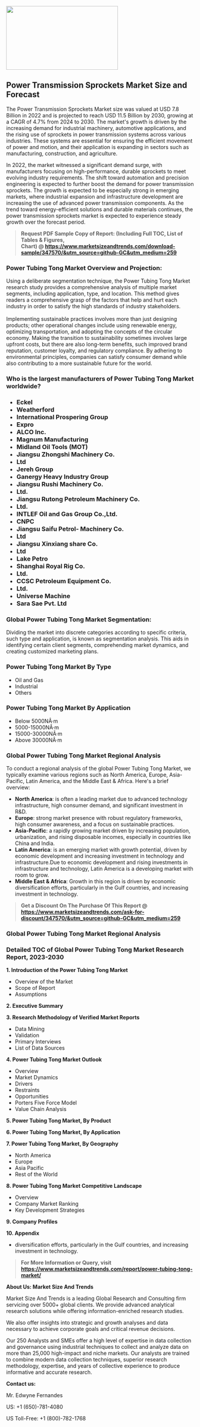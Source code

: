 <p><img class="alignnone size-medium wp-image-20088" src="https://ffe5etoiles.com/wp-content/uploads/2024/12/MST1-300x171.png" alt="" width="300" height="171" /></p><h2>Power Transmission Sprockets Market Size and Forecast</h2><p>The Power Transmission Sprockets Market size was valued at USD 7.8 Billion in 2022 and is projected to reach USD 11.5 Billion by 2030, growing at a CAGR of 4.7% from 2024 to 2030. The market's growth is driven by the increasing demand for industrial machinery, automotive applications, and the rising use of sprockets in power transmission systems across various industries. These systems are essential for ensuring the efficient movement of power and motion, and their application is expanding in sectors such as manufacturing, construction, and agriculture.</p><p>In 2022, the market witnessed a significant demand surge, with manufacturers focusing on high-performance, durable sprockets to meet evolving industry requirements. The shift toward automation and precision engineering is expected to further boost the demand for power transmission sprockets. The growth is expected to be especially strong in emerging markets, where industrial expansion and infrastructure development are increasing the use of advanced power transmission components. As the trend toward energy-efficient solutions and durable materials continues, the power transmission sprockets market is expected to experience steady growth over the forecast period.</p></p><blockquote id="" class=""><strong>Request PDF Sample Copy of Report: (Including Full TOC, List of Tables &amp; Figures, Chart)&nbsp;@&nbsp;<strong><a href="https://www.marketsizeandtrends.com/download-sample/347570/&utm_source=github-GC&utm_medium=259" target="_blank">https://www.marketsizeandtrends.com/download-sample/347570/&utm_source=github-GC&utm_medium=259</a></strong></strong></blockquote><h3 id="" class="">Power Tubing Tong Market&nbsp;Overview and Projection:</h3><p id="" class="">Using a deliberate segmentation technique, the Power Tubing Tong Market research study provides a comprehensive analysis of multiple market segments, including application, type, and location. This method gives readers a comprehensive grasp of the factors that help and hurt each industry in order to satisfy the high standards of industry stakeholders. <br /> <br />Implementing sustainable practices involves more than just designing products; other operational changes include using renewable energy, optimizing transportation, and adopting the concepts of the circular economy. Making the transition to sustainability sometimes involves large upfront costs, but there are also long-term benefits, such improved brand reputation, customer loyalty, and regulatory compliance. By adhering to environmental principles, companies can satisfy consumer demand while also contributing to a more sustainable future for the world.</p><h3 id="" class="">Who is the largest manufacturers of&nbsp;Power Tubing Tong Market worldwide?</h3><h3 class=""><p><ul><li>Eckel </li><li> Weatherford </li><li> International Prospering Group </li><li> Expro </li><li> ALCO Inc. </li><li> Magnum Manufacturing </li><li> Midland Oil Tools (MOT) </li><li> Jiangsu Zhongshi Machinery Co. </li><li> Ltd </li><li> Jereh Group </li><li> Ganergy Heavy Industry Group </li><li> Jiangsu Rushi Machinery Co. </li><li> Ltd. </li><li> Jiangsu Rutong Petroleum Machinery Co. </li><li> Ltd. </li><li> INTLEF Oil and Gas Group Co.,Ltd. </li><li> CNPC </li><li> Jiangsu Saifu Petrol- Machinery Co. </li><li> Ltd </li><li> Jiangsu Xinxiang share Co. </li><li> Ltd </li><li> Lake Petro </li><li> Shanghai Royal Rig Co. </li><li> Ltd. </li><li> CCSC Petroleum Equipment Co. </li><li> Ltd. </li><li> Universe Machine </li><li> Sara Sae Pvt. Ltd</li></ul></p></h3><h3 id="" class="">Global&nbsp;Power Tubing Tong Market Segmentation:</h3><p id="" class="">Dividing the market into discrete categories according to specific criteria, such type and application, is known as segmentation analysis. This aids in identifying certain client segments, comprehending market dynamics, and creating customized marketing plans.</p><h3 id="" class="">Power Tubing Tong Market&nbsp;By Type</h3><p><p><ul><li>Oil and Gas</li><li> Industrial</li><li> Others</p></li></ul></p></p><h3 id="" class="">Power Tubing Tong Market&nbsp;By Application</h3><p class=""><p><ul><li>Below 5000NÂ·m</li><li> 5000-15000NÂ·m</li><li> 15000-30000NÂ·m</li><li> Above 30000NÂ·m</li></ul></p></p><h3 id="" class="">Global Power Tubing Tong Market Regional Analysis</h3><p id="" class="">To conduct a regional analysis of the global Power Tubing Tong Market, we typically examine various regions such as North America, Europe, Asia-Pacific, Latin America, and the Middle East &amp; Africa. Here's a brief overview:</p><ul><li><strong>North America</strong>: is often a leading market due to advanced technology infrastructure, high consumer demand, and significant investment in R&amp;D.</li><li><strong>Europe</strong>: strong market presence with robust regulatory frameworks, high consumer awareness, and a focus on sustainable practices.</li><li><strong>Asia-Pacific</strong>: a rapidly growing market driven by increasing population, urbanization, and rising disposable incomes, especially in countries like China and India.</li><li><strong>Latin America</strong>: is an emerging market with growth potential, driven by economic development and increasing investment in technology and infrastructure.Due to economic development and rising investments in infrastructure and technology, Latin America is a developing market with room to grow.</li><li><strong>Middle East &amp; Africa</strong>: Growth in this region is driven by economic diversification efforts, particularly in the Gulf countries, and increasing investment in technology.</li></ul><blockquote id="" class=""><strong>Get a Discount On The Purchase Of This Report @ <strong><a href="https://www.marketsizeandtrends.com/ask-for-discount/347570/&utm_source=github-GC&utm_medium=259" target="_blank">https://www.marketsizeandtrends.com/ask-for-discount/347570/&utm_source=github-GC&utm_medium=259</a></strong></strong></blockquote><h3 id="" class="">Global Power Tubing Tong Market Regional Analysis</h3><h3 id="" class="">Detailed TOC of Global Power Tubing Tong Market Research Report, 2023-2030</h3><p id="" class=""><strong>1. Introduction of the Power Tubing Tong Market</strong></p><ul><li>Overview of the Market</li><li>Scope of Report</li><li>Assumptions</li></ul><p id="" class=""><strong>2. Executive Summary</strong></p><p id="" class=""><strong>3. Research Methodology of Verified Market Reports</strong></p><ul><li>Data Mining</li><li>Validation</li><li>Primary Interviews</li><li>List of Data Sources</li></ul><p id="" class=""><strong>4. Power Tubing Tong Market Outlook</strong></p><ul><li>Overview</li><li>Market Dynamics</li><li>Drivers</li><li>Restraints</li><li>Opportunities</li><li>Porters Five Force Model</li><li>Value Chain Analysis</li></ul><p id="" class=""><strong>5. Power Tubing Tong Market, By Product</strong></p><p id="" class=""><strong>6. Power Tubing Tong Market, By Application</strong></p><p id="" class=""><strong>7. Power Tubing Tong Market, By Geography</strong></p><ul><li>North America</li><li>Europe</li><li>Asia Pacific</li><li>Rest of the World</li></ul><p id="" class=""><strong>8. Power Tubing Tong Market Competitive Landscape</strong></p><ul><li>Overview</li><li>Company Market Ranking</li><li>Key Development Strategies</li></ul><p id="" class=""><strong>9. Company Profiles</strong></p><p id="" class=""><strong>10. Appendix</strong></p><ul><li>diversification efforts, particularly in the Gulf countries, and increasing investment in technology.</li></ul><blockquote id="" class=""><strong>For More Information or Query, visit <strong><strong><a href="https://www.marketsizeandtrends.com/report/power-tubing-tong-market/" target="_blank">https://www.marketsizeandtrends.com/report/power-tubing-tong-market/</a></strong></strong></strong></blockquote><p id="" class=""><strong>About Us: Market Size And Trends</strong></p><p id="" class="">Market Size And Trends is a leading Global Research and Consulting firm servicing over 5000+ global clients. We provide advanced analytical research solutions while offering information-enriched research studies.</p><p id="" class="">We also offer insights into strategic and growth analyses and data necessary to achieve corporate goals and critical revenue decisions.</p><p id="" class="">Our 250 Analysts and SMEs offer a high level of expertise in data collection and governance using industrial techniques to collect and analyze data on more than 25,000 high-impact and niche markets. Our analysts are trained to combine modern data collection techniques, superior research methodology, expertise, and years of collective experience to produce informative and accurate research.</p><p id="" class=""><strong>Contact us:</strong></p><p id="" class="">Mr. Edwyne Fernandes</p><p id="" class="">US: +1 (650)-781-4080</p><p id="" class="">US Toll-Free: +1 (800)-782-1768</p>
